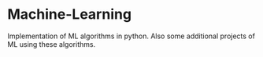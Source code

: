 # Machine-Learning
Implementation of ML algorithms in python. Also some additional projects of ML using these algorithms. 
